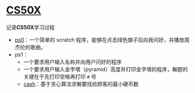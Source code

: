 # [CS50X](https://cs50.harvard.edu/x/2024/)

记录**CS50X**学习过程

- [ps0](https://cs50.harvard.edu/x/2024/weeks/0/)：一个简单的 scratch 程序，能够在点击绿色旗子后向我问好，并播放周杰伦的歌曲。
- ps1：
  - 一个要求用户输入名称并向用户问好的程序
  - 一个要求用户输入金字塔（pyramid）高度并打印金字塔的程序，解题的关键在于先打印空格再打印 `#` 号
  - [cash](https://cs50.harvard.edu/x/2024/psets/1/cash/)：基于贪心算法求解要找给顾客的最小硬币数